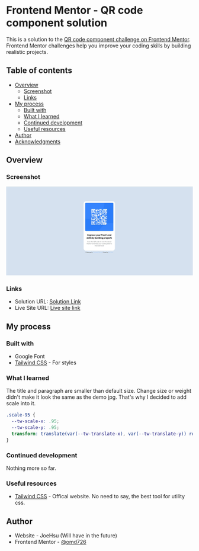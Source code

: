 # Frontend Mentor - QR code component solution

This is a solution to the [QR code component challenge on Frontend Mentor](https://www.frontendmentor.io/challenges/qr-code-component-iux_sIO_H). Frontend Mentor challenges help you improve your coding skills by building realistic projects. 

## Table of contents

- [Overview](#overview)
  - [Screenshot](#screenshot)
  - [Links](#links)
- [My process](#my-process)
  - [Built with](#built-with)
  - [What I learned](#what-i-learned)
  - [Continued development](#continued-development)
  - [Useful resources](#useful-resources)
- [Author](#author)
- [Acknowledgments](#acknowledgments)

## Overview

### Screenshot

![](./images/screenshot.jpg)


### Links

- Solution URL: [Solution Link](https://github.com/omd726/qr-code-component)
- Live Site URL: [Live site link](https://omd726.github.io/qr-code-component/)

## My process

### Built with

- Google Font
- [Tailwind CSS](https://tailwindcss.com/) - For styles

### What I learned

The title and paragraph are smaller than default size. Change size or weight didn't make it look the same as the demo jpg. That's why I decided to add scale into it.

```css
.scale-95 {
  --tw-scale-x: .95;
  --tw-scale-y: .95;
  transform: translate(var(--tw-translate-x), var(--tw-translate-y)) rotate(var(--tw-rotate)) skewX(var(--tw-skew-x)) skewY(var(--tw-skew-y)) scaleX(var(--tw-scale-x)) scaleY(var(--tw-scale-y));
}
```

### Continued development

Nothing more so far.

### Useful resources

- [Tailwind CSS](https://tailwindcss.com/) - Offical website. No need to say, the best tool for utility css.

## Author

- Website - JoeHsu (Will have in the future)
- Frontend Mentor - [@omd726](https://www.frontendmentor.io/profile/omd726)